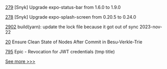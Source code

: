 
[279](https://github.com/hyperledger/anoncreds-rs/pull/279) [Snyk] Upgrade expo-status-bar from 1.6.0 to 1.9.0

[278](https://github.com/hyperledger/anoncreds-rs/pull/278) [Snyk] Upgrade expo-splash-screen from 0.20.5 to 0.24.0

[2902](https://github.com/hyperledger/cacti/pull/2902) build(yarn): update the lock file because it got out of sync 2023-nov-22

[20](https://github.com/hyperledger/besu-verkle-trie/pull/20) Ensure Clean State of Nodes After Commit in Besu-Verkle-Trie

[795](https://github.com/hyperledger-labs/open-enterprise-agent/pull/795) Epic - Revocation for JWT credentials (tmp title)


[See more >>>](https://start-here.hyperledger.org/pull-requests)
